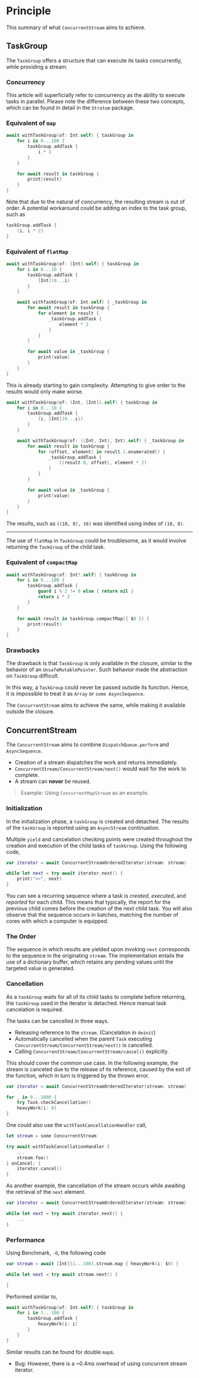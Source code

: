 # Principle

This summary of what `ConcurrentStream` aims to achieve.


## TaskGroup

The `TaskGroup` offers a structure that can execute its tasks concurrently, while providing a stream.

### Concurrency

This article will superficially refer to concurrency as the ability to execute tasks in parallel. Please note the difference between these two concepts, which can be found in detail in the `Stratum` package.


### Equivalent of `map`

```swift
await withTaskGroup(of: Int.self) { taskGroup in
    for i in 0...100 {
        taskGroup.addTask {
            i * 2
        }
    }

    for await result in taskGroup {
        print(result)
    }
}
```

Note that due to the natural of concurrency, the resulting stream is out of order. A potential workaround could be adding an index to the task group, such as 
```swift
taskGroup.addTask {
    (i, i * 2)
}
```

### Equivalent of `flatMap`

```swift
await withTaskGroup(of: [Int].self) { taskGroup in
    for i in 0...10 {
        taskGroup.addTask {
            [Int](0...i)
        }
    }

    await withTaskGroup(of: Int.self) { _taskGroup in
        for await result in taskGroup {
            for element in result {
                _taskGroup.addTask {
                    element * 2
                }
            }
        }

        for await value in _taskGroup {
            print(value)
        }
    }
}
```

This is already starting to gain complexity. Attempting to give order to the results would only make worse.

```swift
await withTaskGroup(of: (Int, [Int]).self) { taskGroup in
    for i in 0...10 {
        taskGroup.addTask {
            (i, [Int](0...i))
        }
    }

    await withTaskGroup(of: ((Int, Int), Int).self) { _taskGroup in
        for await result in taskGroup {
            for (offset, element) in result.1.enumerated() {
                _taskGroup.addTask {
                    ((result.0, offset), element * 2)
                }
            }
        }

        for await value in _taskGroup {
            print(value)
        }
    }
}
```

The results, such as `((10, 8), 16)` was identified using index of `(10, 8)`.

---

The use of `flatMap` in `TaskGroup` could be troublesome, as it would involve returning the `TaskGroup` of the child task. 

### Equivalent of `compactMap`

```swift
await withTaskGroup(of: Int?.self) { taskGroup in
    for i in 0...100 {
        taskGroup.addTask {
            guard i % 2 != 0 else { return nil }
            return i * 2
        }
    }

    for await result in taskGroup.compactMap({ $0 }) {
        print(result)
    }
}
```



### Drawbacks

The drawback is that `TaskGroup` is only available in the closure, similar to the behavior of an `UnsafeMutablePointer`. Such behavior made the abstraction on `TaskGroup` difficult.

In this way, a `TaskGroup` could never be passed outside its function. Hence, it is impossible to treat it as `Array` or `some AsyncSequence`.

The `ConcurrentStream` aims to achieve the same, while making it available outside the closure.


## ConcurrentStream

The `ConcurrentStream` aims to combine `DispatchQueue.perform` and `AsyncSequence`.

- Creation of a stream dispatches the work and returns immediately.
- ``ConcurrentStream/ConcurrentStream/next()`` would wait for the work to complete.
- A stream can **never** be reused.


> Example:
> Using `ConcurrentMapStream` as an example.

### Initialization

In the initialization phase, a `taskGroup` is created and detached. The results of the `taskGroup` is reported using an `AsyncStream` continuation.

Multiple `yield` and cancelation checking points were created throughout the creation and execution of the child tasks of `taskGroup`. Using the following code,
```swift
var iterator = await ConcurrentStreamOrderedIterator(stream: stream)

while let next = try await iterator.next() {
    print(">>", next)
}
```
You can see a recurring sequence where a task is *created*, *executed*, and *reported* for each child. This means that typically, the report for the previous child comes before the creation of the next child task. You will also observe that the sequence occurs in batches, matching the number of cores with which a computer is equipped.

### The Order

The sequence in which results are yielded upon invoking `next` corresponds to the sequence in the originating `stream`. The implementation entails the use of a dictionary buffer, which retains any pending values until the targeted value is generated.

### Cancellation

As a `taskGroup` waits for all of its child tasks to complete before returning, the `taskGroup` used in the iterator is detached. Hence manual task cancelation is required.


The tasks can be cancelled in three ways.
- Releasing reference to the `stream`. (Cancelation in `deinit`)
- Automatically cancelled when the parent `Task` executing  ``ConcurrentStream/ConcurrentStream/next()`` is cancelled.
- Calling ``ConcurrentStream/ConcurrentStream/cancel()`` explicitly.

This should cover the common use case. In the following example, the stream is canceled due to the release of its reference, caused by the exit of the function, which in turn is triggered by the thrown error.
```swift
var iterator = await ConcurrentStreamOrderedIterator(stream: stream)

for _ in 0...1000 {
    try Task.checkCancellation()
    heavyWork(i: 0)
}
```

One could also use the `withTaskCancellationHandler` call,

```swift
let stream = some ConcurrentStream

try await withTaskCancellationHandler {
    ...
    stream.foo()
} onCancel: {
    iterator.cancel()
}
```

As another example, the cancellation of the stream occurs while awaiting the retrieval of the `next` element.
```swift
var iterator = await ConcurrentStreamOrderedIterator(stream: stream)

while let next = try await iterator.next() {
    ...
}
```

### Performance

Using Benchmark, `-O`, the following code
```swift
var stream = await [Int](1...100).stream.map { heavyWork(i: $0) }

while let next = try await stream.next() {

}
```

Performed similar to,
```swift
await withTaskGroup(of: Int.self) { taskGroup in
    for i in 1...100 {
        taskGroup.addTask {
            heavyWork(i: i)
        }
    }
}
```

Similar results can be found for double `map`s.

- Bug: However, there is a ~0.4ms overhead of using concurrent stream iterator.

